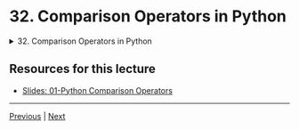 # 32. Comparison Operators in Python

<details>
  <summary> 32. Comparison Operators in Python </summary>

-   [Notebook: 01-Comparison Operators](http://localhost:8888/notebooks/Documents/Complete-Python-3-Bootcamp/01-Python%20Comparison%20Operators/01-Comparison%20Operators.ipynb)

-   [Codebase: 01-Comparison-Operators.py](../../../codebase/python-camp/01-Python-Comparison-Operators/01-Comparison-Operators.py)

</details> 


## Resources for this lecture


-   [Slides: 01-Python Comparison Operators](https://docs.google.com/presentation/d/14zLPy_0qVsa4Jo7hpl6pyP5oRe0gsnuZcCAjQe998ZU/edit#slide=id.p)


---

[Previous](./31_Python-Objects-and-Data-Structures-Assessment-Test-Solutions.md) | [Next](./32_Comparison-Operators-in-Python.md)